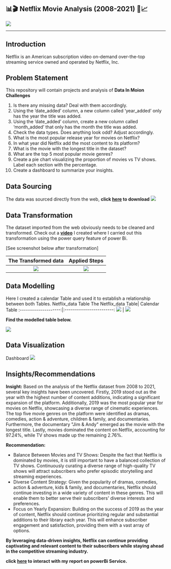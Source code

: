 ## 📊🎬 Netflix Movie Analysis (2008-2021) 🎥📈
![](Intro.png)

---

## Introduction
Netflix is an American subscription video on-demand over-the-top streaming service owned and operated by Netflix, Inc.

## Problem Statement
This repository will contain projects and analysis of **Data In Moion Challenges**
1. Is there any missing data? Deal with them accordingly.
2. Using the ‘date_added’ column, a new column called ‘year_added’ only has the year the title was added.
3. Using the ‘date_added’ column, create a new column called ‘month_added’ that only has the month the title was added.
4. Check the data types. Does anything look odd? Adjust accordingly.
5. What is the most popular release year for movies on Netflix?
6. In what year did Netflix add the most content to its platform?
7. What is the movie with the longest title in the dataset?
8. What are the top 5 most popular movie genres?
9. Create a pie chart visualizing the proportion of movies vs TV shows. Label each section with the percentage.
10. Create a dashboard to summarize your insights.

## Data Sourcing
The data was sourced directly from the web, **click [here](https://raw.githubusercontent.com/kedeisha1/Challenges/main/netflix_titles.csv) to download**
![](Getdata.png)
## Data Transformation
The dataset imported from the web obviously needs to be cleaned and transformed. Check out a **[video](https://www.youtube.com/watch?v=sHbrShGN6VE&t=8s)** I created where I carried out this transformation using the power query feature of power Bi.

[See screenshot below after transformation]

 The Transformed data | Applied Steps
:--------------------:|:------------------------:
![](Cleandata.png)    | ![](Appliedsteps.png)

## Data Modelling
Here I created a calendar Table and used it to establish a relationship between both Tables.
Netflix_data Table
The Netflix_data Table| Calendar Table
:--------------------:|:------------------------:
![](netflix_data.png) | ![](calendar.png)

**Find the modelled table below.** 

![](modelling.png)


## Data Visualization

Dashboard
![](Dashboard.png)

## Insights/Recommendations

**Insight:**
Based on the analysis of the Netflix dataset from 2008 to 2021, several key insights have been uncovered. Firstly, 2019 stood out as the year with the highest number of content additions, indicating a significant expansion of the platform. Additionally, 2019 was the most popular year for movies on Netflix, showcasing a diverse range of cinematic experiences. The top five movie genres on the platform were identified as dramas, comedies, action & adventure, children & family, and documentaries. Furthermore, the documentary "Jim & Andy" emerged as the movie with the longest title. Lastly, movies dominated the content on Netflix, accounting for 97.24%, while TV shows made up the remaining 2.76%.

**Recommendation:**
- Balance Between Movies and TV Shows: Despite the fact that Netflix is dominated by movies, it is still important to have a balanced collection of TV shows. Continuously curating a diverse range of high-quality TV shows will attract subscribers who prefer episodic storytelling and streaming experiences.
- Diverse Content Strategy: Given the popularity of dramas, comedies, action & adventure, kids & family, and documentaries, Netflix should continue investing in a wide variety of content in these genres. This will enable them to better serve their subscribers' diverse interests and preferences.
- Focus on Yearly Expansion: Building on the success of 2019 as the year of content, Netflix should continue prioritizing regular and substantial additions to their library each year. This will enhance subscriber engagement and satisfaction, providing them with a vast array of options.


**By leveraging data-driven insights, Netflix can continue providing captivating and relevant content to their subscribers while staying ahead in the competitive streaming industry.**

**click [here](https://tinyurl.com/2yntyje7) to interact with my report on powerBi Service.**
